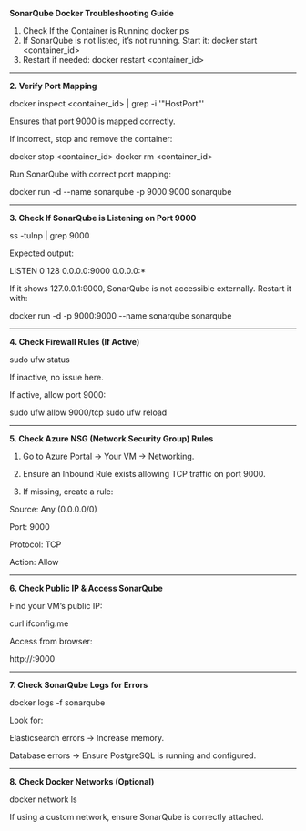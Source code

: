 **SonarQube Docker Troubleshooting Guide** 
1. Check If the Container is Running docker ps
2. If SonarQube is not listed, it’s not running. 
Start it: 
docker start <container_id> 
3. Restart if needed: 
docker restart <container_id> 


---
**2. Verify Port Mapping**
 
docker inspect <container_id> | grep -i '"HostPort"'
 
Ensures that port 9000 is mapped correctly.
 
If incorrect, stop and remove the container:

 
docker stop <container_id>
docker rm <container_id>
 
Run SonarQube with correct port mapping:

 
docker run -d --name sonarqube -p 9000:9000 sonarqube

---

**3. Check If SonarQube is Listening on Port 9000**
 
ss -tulnp | grep 9000
 
Expected output:
 
LISTEN   0   128   0.0.0.0:9000   0.0.0.0:*
 
If it shows 127.0.0.1:9000, SonarQube is not accessible externally. Restart it with:
 
docker run -d -p 9000:9000 --name sonarqube sonarqube

---
 
**4. Check Firewall Rules (If Active)**
 
sudo ufw status
 
If inactive, no issue here.
 
If active, allow port 9000:
 
sudo ufw allow 9000/tcp
sudo ufw reload

---
 
**5. Check Azure NSG (Network Security Group) Rules**
 
1. Go to Azure Portal → Your VM → Networking.
 
2. Ensure an Inbound Rule exists allowing TCP traffic on port 9000. 
 
3. If missing, create a rule:
 
Source: Any (0.0.0.0/0)
 
Port: 9000
 
Protocol: TCP
 
Action: Allow

---
 
**6. Check Public IP & Access SonarQube**
 
Find your VM’s public IP:
 
curl ifconfig.me
 
Access from browser:
 
http://<public-ip>:9000
 
---
 
**7. Check SonarQube Logs for Errors**
 
docker logs -f sonarqube
 
Look for:
 
Elasticsearch errors → Increase memory.
 
Database errors → Ensure PostgreSQL is running and configured.

---
 
**8. Check Docker Networks (Optional)**
 
docker network ls
 
If using a custom network, ensure SonarQube is correctly attached.
 
